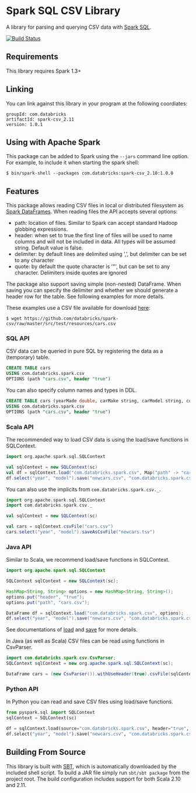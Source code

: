 # Spark SQL CSV Library

A library for parsing and querying CSV data with [Spark SQL](http://spark.apache.org/docs/latest/sql-programming-guide.html).

[![Build Status](https://travis-ci.org/databricks/spark-csv.svg?branch=master)](https://travis-ci.org/databricks/spark-csv)

## Requirements

This library requires Spark 1.3+

## Linking
You can link against this library in your program at the following coordiates:

```
groupId: com.databricks
artifactId: spark-csv_2.11
version: 1.0.1
```

## Using with Apache Spark
This package can be added to  Spark using the `--jars` command line option.  For example, to include it when starting the spark shell:

```
$ bin/spark-shell --packages com.databricks:spark-csv_2.10:1.0.0
```

## Features
This package allows reading CSV files in local or distributed filesystem as [Spark DataFrames](https://spark.apache.org/docs/1.3.0/sql-programming-guide.html).
When reading files the API accepts several options:
* path: location of files. Similar to Spark can accept standard Hadoop globbing expressions.
* header: when set to true the first line of files will be used to name columns and will not be included in data. All types will be assumed string. Default value is false.
* delimiter: by default lines are delimited using ',', but delimiter can be set to any character
* quote: by default the quote character is '"', but can be set to any character. Delimiters inside quotes are ignored

The package also support saving simple (non-nested) DataFrame. When saving you can specify the delimiter and whether we should generate a header row for the table. See following examples for more details.

These examples use a CSV file available for download [here](https://github.com/databricks/spark-csv/raw/master/src/test/resources/cars.csv):

```
$ wget https://github.com/databricks/spark-csv/raw/master/src/test/resources/cars.csv
```

### SQL API
CSV data can be queried in pure SQL by registering the data as a (temporary) table.

```sql
CREATE TABLE cars
USING com.databricks.spark.csv
OPTIONS (path "cars.csv", header "true")
```

You can also specify column names and types in DDL.
```sql
CREATE TABLE cars (yearMade double, carMake string, carModel string, comments string, blank string)
USING com.databricks.spark.csv
OPTIONS (path "cars.csv", header "true")
```

### Scala API
The recommended way to load CSV data is using the load/save functions in SQLContext.

```scala
import org.apache.spark.sql.SQLContext

val sqlContext = new SQLContext(sc)
val df = sqlContext.load("com.databricks.spark.csv", Map("path" -> "cars.csv", "header" -> "true"))
df.select("year", "model").save("newcars.csv", "com.databricks.spark.csv")
```

You can also use the implicits from `com.databricks.spark.csv._`.

```scala
import org.apache.spark.sql.SQLContext
import com.databricks.spark.csv._

val sqlContext = new SQLContext(sc)

val cars = sqlContext.csvFile("cars.csv")
cars.select("year", "model").saveAsCsvFile("newcars.tsv")
```

### Java API
Similar to Scala, we recommend load/save functions in SQLContext.

```java
import org.apache.spark.sql.SQLContext

SQLContext sqlContext = new SQLContext(sc);

HashMap<String, String> options = new HashMap<String, String>();
options.put("header", "true");
options.put("path", "cars.csv");

DataFrame df = sqlContext.load("com.databricks.spark.csv", options);
df.select("year", "model").save("newcars.csv", "com.databricks.spark.csv");
```
See documentations of <a href="https://spark.apache.org/docs/1.3.0/api/java/org/apache/spark/sql/SQLContext.html#load(java.lang.String)">load</a> and <a href="https://spark.apache.org/docs/1.3.0/api/java/org/apache/spark/sql/DataFrame.html#save(java.lang.String)">save</a> for more details.

In Java (as well as Scala) CSV files can be read using functions in CsvParser.

```java
import com.databricks.spark.csv.CsvParser;
SQLContext sqlContext = new org.apache.spark.sql.SQLContext(sc);

DataFrame cars = (new CsvParser()).withUseHeader(true).csvFile(sqlContext, "cars.csv");
```

### Python API
In Python you can read and save CSV files using load/save functions.

```python
from pyspark.sql import SQLContext
sqlContext = SQLContext(sc)

df = sqlContext.load(source="com.databricks.spark.csv", header="true", path = "cars.csv")
df.select("year", "model").save("newcars.csv", "com.databricks.spark.csv")
```

## Building From Source
This library is built with [SBT](http://www.scala-sbt.org/0.13/docs/Command-Line-Reference.html), which is automatically downloaded by the included shell script. To build a JAR file simply run `sbt/sbt package` from the project root. The build configuration includes support for both Scala 2.10 and 2.11.

